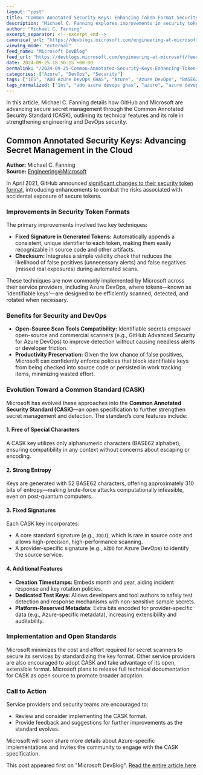 ```yaml
---
layout: "post"
title: "Common Annotated Security Keys: Enhancing Token Format Security with CASK at Microsoft and GitHub"
description: "Michael C. Fanning explores improvements in security token formats by GitHub and Microsoft through the Common Annotated Security Standard (CASK). The post details fixed signatures, checksums, high-entropy BASE62 keys, standardized detection, and Microsoft's open approach to safer secret management across cloud providers."
author: "Michael C. Fanning"
excerpt_separator: <!--excerpt_end-->
canonical_url: "https://devblogs.microsoft.com/engineering-at-microsoft/common-annotated-security-keys/"
viewing_mode: "external"
feed_name: "Microsoft DevBlog"
feed_url: "https://devblogs.microsoft.com/engineering-at-microsoft/feed/"
date: 2024-09-25 18:50:15 +00:00
permalink: "/2024-09-25-Common-Annotated-Security-Keys-Enhancing-Token-Format-Security-with-CASK-at-Microsoft-and-GitHub.html"
categories: ["Azure", "DevOps", "Security"]
tags: ["1ES", "ADO Azure DevOps GHAS", "Azure", "Azure DevOps", "BASE62", "CASK", "Checksum", "DevOps", "Engineering@Microsoft", "Entropy", "Fixed Signatures", "GitHub Advanced Security", "Identity Management", "Metadata", "News", "Open Standard", "Sdl", "Secret Management", "Security", "Security Tokens", "Static Analysis", "Test Keys", "Token Detection"]
tags_normalized: ["1es", "ado azure devops ghas", "azure", "azure devops", "base62", "cask", "checksum", "devops", "engineeringatmicrosoft", "entropy", "fixed signatures", "github advanced security", "identity management", "metadata", "news", "open standard", "sdl", "secret management", "security", "security tokens", "static analysis", "test keys", "token detection"]
---
```


In this article, Michael C. Fanning details how GitHub and Microsoft are advancing secure secret management through the Common Annotated Security Standard (CASK), outlining its technical features and its role in strengthening engineering and DevOps security.<!--excerpt_end-->

## Common Annotated Security Keys: Advancing Secret Management in the Cloud

**Author:** Michael C. Fanning  
**Source:** [Engineering@Microsoft](https://devblogs.microsoft.com/engineering-at-microsoft/common-annotated-security-keys/)  

In April 2021, GitHub announced [significant changes to their security token format](https://github.blog/engineering/platform-security/behind-githubs-new-authentication-token-formats/), introducing enhancements to combat the risks associated with accidental exposure of secure tokens.

### Improvements in Security Token Formats

The primary improvements involved two key techniques:

- **Fixed Signature in Generated Tokens:** Automatically appends a consistent, unique identifier to each token, making them easily recognizable in source code and other artifacts.
- **Checksum:** Integrates a simple validity check that reduces the likelihood of false positives (unnecessary alerts) and false negatives (missed real exposures) during automated scans.

These techniques are now commonly implemented by Microsoft across their service providers, including Azure DevOps, where tokens—known as 'identifiable keys'—are designed to be efficiently scanned, detected, and rotated when necessary.

### Benefits for Security and DevOps

- **Open-Source Scan Tools Compatibility:** Identifiable secrets empower open-source and commercial scanners (e.g., GitHub Advanced Security for Azure DevOps) to improve detection without causing needless alerts or developer friction.
- **Productivity Preservation:** Given the low chance of false positives, Microsoft can confidently enforce policies that block identifiable keys from being checked into source code or persisted in work tracking items, minimizing wasted effort.

### Evolution Toward a Common Standard (CASK)

Microsoft has evolved these approaches into the **Common Annotated Security Standard (CASK)**—an open specification to further strengthen secret management and detection. The standard’s core features include:

#### 1. Free of Special Characters

A CASK key utilizes only alphanumeric characters (BASE62 alphabet), ensuring compatibility in any context without concerns about escaping or encoding.

#### 2. Strong Entropy

Keys are generated with 52 BASE62 characters, offering approximately 310 bits of entropy—making brute-force attacks computationally infeasible, even on post-quantum computers.

#### 3. Fixed Signatures

Each CASK key incorporates:

- A core standard signature (e.g., `JQQJ`), which is rare in source code and allows high-precision, high-performance scanning.
- A provider-specific signature (e.g., `AZDO` for Azure DevOps) to identify the source service.

#### 4. Additional Features

- **Creation Timestamps:** Embeds month and year, aiding incident response and key rotation policies.
- **Dedicated Test Keys:** Allows developers and tool authors to safely test detection and response mechanisms with non-sensitive sample secrets.
- **Platform-Reserved Metadata:** Extra bits encoded for provider-specific data (e.g., Azure-specific metadata), increasing extensibility and auditability.

### Implementation and Open Standards

Microsoft minimizes the cost and effort required for secret scanners to secure its services by standardizing the key format. Other service providers are also encouraged to adopt CASK and take advantage of its open, extensible format. Microsoft plans to release full technical documentation for CASK as open source to promote broader adoption.

### Call to Action

Service providers and security teams are encouraged to:

- Review and consider implementing the CASK format.
- Provide feedback and suggestions for further improvements as the standard evolves.

Microsoft will soon share more details about Azure-specific implementations and invites the community to engage with the CASK specification.

This post appeared first on "Microsoft DevBlog". [Read the entire article here](https://devblogs.microsoft.com/engineering-at-microsoft/common-annotated-security-keys/)
